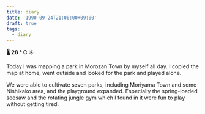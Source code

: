 ```yaml
---
title: diary
date: '1990-09-24T21:00:00+09:00'
draft: true
tags:
  - diary
---
```


**🌡 28 ° C ☀**

Today I was mapping a park in Morozan Town by myself all day. I copied the map at home, went outside and looked for the park and played alone.

We were able to cultivate seven parks, including Moriyama Town and some Nishikako area, and the playground expanded. Especially the spring-loaded seesaw and the rotating jungle gym which I found in it were fun to play without getting tired.

